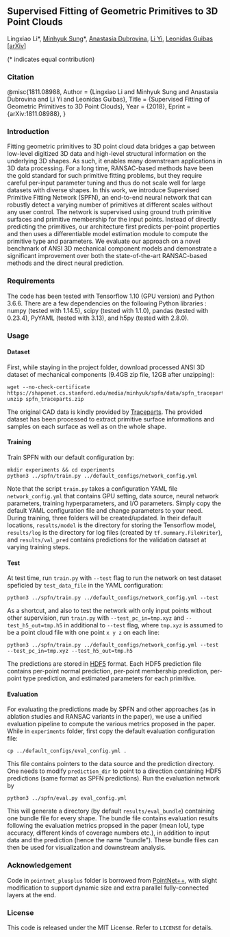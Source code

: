 ## Supervised Fitting of Geometric Primitives to 3D Point Clouds
Lingxiao Li*, [Minhyuk Sung](http://mhsung.github.io)*, [Anastasia Dubrovina](http://web.stanford.edu/~adkarni/), [Li Yi](https://cs.stanford.edu/~ericyi/), [Leonidas Guibas](https://geometry.stanford.edu/member/guibas/)
[[arXiv](https://arxiv.org/abs/1811.08988)]

(* indicates equal contribution)

### Citation
@misc{1811.08988,
Author = {Lingxiao Li and Minhyuk Sung and Anastasia Dubrovina and Li Yi and Leonidas Guibas},
Title = {Supervised Fitting of Geometric Primitives to 3D Point Clouds},
Year = {2018},
Eprint = {arXiv:1811.08988},
}

### Introduction
Fitting geometric primitives to 3D point cloud data bridges a gap between low-level digitized 3D data and high-level structural information on the underlying 3D shapes. As such, it enables many downstream applications in 3D data processing. For a long time, RANSAC-based methods have been the gold standard for such primitive fitting problems, but they require careful per-input parameter tuning and thus do not scale well for large datasets with diverse shapes. In this work, we introduce Supervised Primitive Fitting Network (SPFN), an end-to-end neural network that can robustly detect a varying number of primitives at different scales without any user control. The network is supervised using ground truth primitive surfaces and primitive membership for the input points. Instead of directly predicting the primitives, our architecture first predicts per-point properties and then uses a differentiable model estimation module to compute the primitive type and parameters. We evaluate our approach on a novel benchmark of ANSI 3D mechanical component models and demonstrate a significant improvement over both the state-of-the-art RANSAC-based methods and the direct neural prediction.

### Requirements
The code has been tested with Tensorflow 1.10 (GPU version) and Python 3.6.6. There are a few dependencies on the following Python libraries : numpy (tested with 1.14.5), scipy (tested with 1.1.0), pandas (tested with 0.23.4), PyYAML (tested with 3.13), and h5py (tested with 2.8.0).

### Usage

#### Dataset
First, while staying in the project folder, download processed ANSI 3D dataset of mechanical components (9.4GB zip file, 12GB after unzipping):
```
wget --no-check-certificate https://shapenet.cs.stanford.edu/media/minhyuk/spfn/data/spfn_traceparts.zip
unzip spfn_traceparts.zip
```
The original CAD data is kindly provided by [Traceparts](https://www.traceparts.com). The provided dataset has been processed to extract primitive surface informations and samples on each surface as well as on the whole shape.

#### Training
Train SPFN with our default configuration by:
```
mkdir experiments && cd experiments
python3 ../spfn/train.py ../default_configs/network_config.yml
```
Note that the script `train.py` takes a configuration YAML file `network_config.yml` that contains GPU setting, data source, neural network parameters, training hyperparameters, and I/O parameters. Simply copy the default YAML configuration file and change parameters to your need. During training, three folders will be created/updated. In their default locations, `results/model` is the directory for storing the Tensorflow model, `results/log` is the directory for log files (created by `tf.summary.FileWriter`), and `results/val_pred` contains predictions for the validation dataset at varying training steps.

#### Test
At test time, run `train.py` with `--test` flag to run the network on test dataset speficied by `test_data_file` in the YAML configuration:
```
python3 ../spfn/train.py ../default_configs/network_config.yml --test 
```
As a shortcut, and also to test the network with only input points without other supervision, run `train.py` with `--test_pc_in=tmp.xyz` and `--test_h5_out=tmp.h5` in additional to `--test` flag, where `tmp.xyz` is assumed to be a point cloud file with one point `x y z` on each line:
```
python3 ../spfn/train.py ../default_configs/network_config.yml --test --test_pc_in=tmp.xyz --test_h5_out=tmp.h5
```
The predictions are stored in [HDF5](https://en.wikipedia.org/wiki/Hierarchical_Data_Format) format. Each HDF5 prediction file contains per-point normal prediction, per-point membership prediction, per-point type prediction, and estimated parameters for each primitive.

#### Evaluation
For evaluating the predictions made by SPFN and other approaches (as in ablation studies and RANSAC variants in the paper), we use a unified evaluation pipeline to compute the various metrics proposed in the paper. 
While in `experiments` folder, first copy the default evaluation configuration file: 
```
cp ../default_configs/eval_config.yml .
```
This file contains pointers to the data source and the prediction directory. One needs to modify `prediction_dir` to point to a direction containing HDF5 predictions (same format as SPFN predictions). Run the evaluation network by
```
python3 ../spfn/eval.py eval_config.yml
```
This will generate a directory (by default `results/eval_bundle`) containing one bundle file for every shape. The bundle file contains evaluation results following the evaluation metrics propsed in the paper (mean IoU, type accuracy, different kinds of coverage numbers etc.), in addition to input data and the prediction (hence the name "bundle"). These bundle files can then be used for visualization and downstream analysis.

### Acknowledgement
Code in `pointnet_plusplus` folder is borrowed from [PointNet++](https://github.com/charlesq34/pointnet2), with slight modification to support dynamic size and extra parallel fully-connected layers at the end.

### License
This code is released under the MIT License. Refer to `LICENSE` for details.
